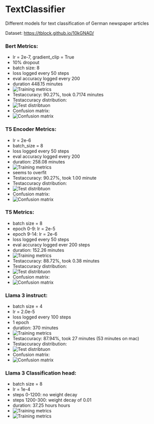 # TextClassifier
Different models for text classification of German newspaper articles

Dataset: https://tblock.github.io/10kGNAD/

### Bert Metrics:
* lr = 2e-7, gradient_clip = True
* 10% dropout
* batch size: 8
* loss logged every 50 steps
* eval accuracy logged every 200
* duration 448.15 minutes
* ![Training metrics](results/bert_results/metrics/graph_20_epochs.png)
* Testaccuracy: 90.27%, took 0.7174 minutes
* Testaccuracy distribution:
* ![Test distribtuon](results/bert_results/metrics/test_evaluation.png)
* Confusion matrix:
* ![Confusion matrix](results/bert_results/metrics/confusion_matrix.png)

### T5 Encoder Metrics:
* lr = 2e-6
* batch_size = 8
* loss logged every 50 steps
* eval accuracy logged every 200
* duration: 258.08 minutes
* ![Training metrics](results/t5_results/encoder/metrics/graph_10_epochs.png)
* seems to overfit
* Testaccuracy: 90.27%, took 1.00 minute
* Testaccuracy distribution:
* ![Test distribtuon](results/t5_results/encoder/metrics/test_evaluation.png)
* Confusion matrix:
* ![Confusion matrix](results/t5_results/encoder/metrics/confusion_matrix.png)


### T5 Metrics:
* batch size = 8
* epoch 0-9: lr = 2e-5
* epoch 9-14: lr = 2e-6
* loss logged every 50 steps
* eval accuracy logged ever 200 steps
* duration: 152.26 minutes
* ![Training metrics](results/t5_results/transformer/metrics/graph_15_epochs.png)
* Testaccuracy: 88.72%, took 0.38 minutes
* Testaccuracy distribution:
* ![Test distribtuon](results/t5_results/transformer/metrics/test_evaluation.png)
* Confusion matrix:
* ![Confusion matrix](results/t5_results/transformer/metrics/confusion_matrix.png)

### Llama 3 instruct:
* batch size = 4
* lr = 2.0e-5
* loss logged every 100 steps
* 1 epoch
* duration: 370 minutes
* ![Training metrics](results/llama3_results/instruct/metrics/graph_1_epoch.png)
* Testaccuracy: 87.94%, took 27 minutes (53 minutes on mac)
* Testaccuracy distribution:
* ![Test distribtuon](results/llama3_results/instruct/metrics/test_evaluation.png)
* Confusion matrix:
* ![Confusion matrix](results/llama3_results/instruct/metrics/confusion_matrix.png)

### Llama 3 Classification head:
* batch size = 8
* lr = 1e-4
* steps 0-1200: no weight decay
* steps 1200-300: weight decay of 0.01
* duration: 37.25 hours hours
* ![Training metrics](results/llama3_results/classification_head/metrics/training_loss.png)
* ![Training metrics](results/llama3_results/classification_head/metrics/training_accuracy.png)


